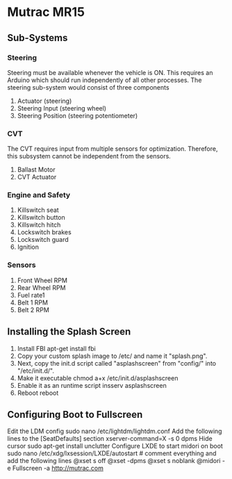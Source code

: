 # Mutrac MR15

## Sub-Systems

### Steering
Steering must be available whenever the vehicle is ON.
This requires an Arduino which should run independently of all other processes.
The steering sub-system would consist of three components
1. Actuator (steering)
2. Steering Input (steering wheel)
3. Steering Position (steering potentiometer)

### CVT
The CVT requires input from multiple sensors for optimization.
Therefore, this subsystem cannot be independent from the sensors.
1. Ballast Motor
2. CVT Actuator

### Engine and Safety
1. Killswitch seat
2. Killswitch button
3. Killswitch hitch
4. Lockswitch brakes
5. Lockswitch guard
6. Ignition

### Sensors
1. Front Wheel RPM
2. Rear Wheel RPM
3. Fuel rate1
4. Belt 1 RPM
5. Belt 2 RPM

## Installing the Splash Screen
1. Install FBI
    apt-get install fbi
2. Copy your custom splash image to /etc/ and name it "splash.png".
3. Next, copy the init.d script called "asplashscreen" from "config/" into "/etc/init.d/".
4. Make it executable
    chmod a+x /etc/init.d/asplashscreen
5. Enable it as an runtime script
    insserv asplashscreen
6. Reboot
    reboot
    
## Configuring Boot to Fullscreen
Edit the LDM config
    sudo nano /etc/lightdm/lightdm.conf
Add the following lines to the [SeatDefaults] section
    xserver-command=X -s 0 dpms
Hide cursor
    sudo apt-get install unclutter
Configure LXDE to start midori on boot
    sudo nano /etc/xdg/lxsession/LXDE/autostart 
    # comment everything and add the following lines
    @xset s off
    @xset -dpms
    @xset s noblank
    @midori -e Fullscreen -a http://mutrac.com
